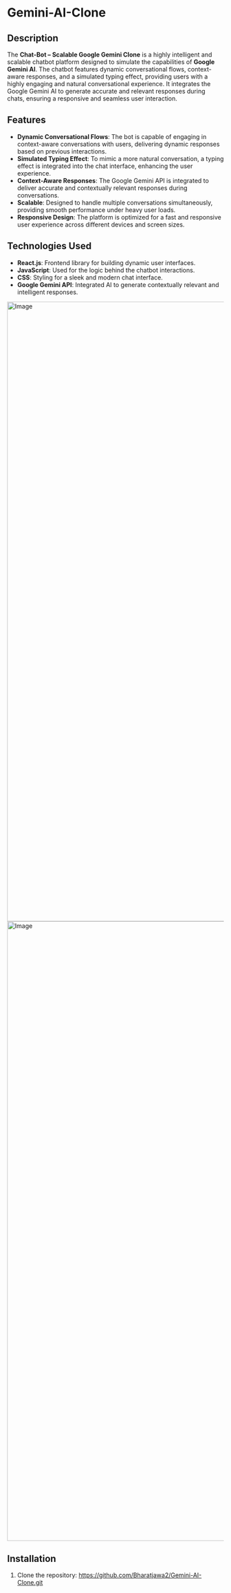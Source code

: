 # Gemini-AI-Clone

## Description

The **Chat-Bot – Scalable Google Gemini Clone** is a highly intelligent and scalable chatbot platform designed to simulate the capabilities of **Google Gemini AI**. The chatbot features dynamic conversational flows, context-aware responses, and a simulated typing effect, providing users with a highly engaging and natural conversational experience. It integrates the Google Gemini AI to generate accurate and relevant responses during chats, ensuring a responsive and seamless user interaction.

## Features

- **Dynamic Conversational Flows**: The bot is capable of engaging in context-aware conversations with users, delivering dynamic responses based on previous interactions.
- **Simulated Typing Effect**: To mimic a more natural conversation, a typing effect is integrated into the chat interface, enhancing the user experience.
- **Context-Aware Responses**: The Google Gemini API is integrated to deliver accurate and contextually relevant responses during conversations.
- **Scalable**: Designed to handle multiple conversations simultaneously, providing smooth performance under heavy user loads.
- **Responsive Design**: The platform is optimized for a fast and responsive user experience across different devices and screen sizes.

## Technologies Used

- **React.js**: Frontend library for building dynamic user interfaces.
- **JavaScript**: Used for the logic behind the chatbot interactions.
- **CSS**: Styling for a sleek and modern chat interface.
- **Google Gemini API**: Integrated AI to generate contextually relevant and intelligent responses.

<img width="1440" alt="Image" src="https://github.com/user-attachments/assets/c8e9b506-0dce-4a4e-bebc-c20a4714f28d" />
<img width="1440" alt="Image" src="https://github.com/user-attachments/assets/934158ab-3dc0-476f-8faf-071e882084c9" />

## Installation

1. Clone the repository:
 https://github.com/Bharatjawa2/Gemini-AI-Clone.git
